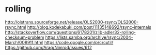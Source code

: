 rolling
=======

http://olstrans.sourceforge.net/release/OLS2000-rsync/OLS2000-rsync.html
http://blog.kodekabuki.com/post/11135148692/rsync-internals
http://stackoverflow.com/questions/6178201/zlib-adler32-rolling-checksum-problem
https://lists.samba.org/archive/rsync/2004-March/008911.html
https://code.google.com/p/crcutil/
https://github.com/Araq/Nimrod/issues/612
